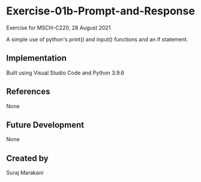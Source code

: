 # Exercise-01b-Prompt-and-Response
Exercise for MSCH-C220, 28 August 2021

A simple use of python's print() and input() functions and an if statement.

## Implementation
Built using Visual Studio Code and Python 3.9.6

## References
None

## Future Development
None

## Created by 
Suraj Marakani
